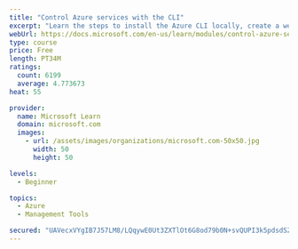 ```yaml
---
title: "Control Azure services with the CLI"
excerpt: "Learn the steps to install the Azure CLI locally, create a website, and manage Azure resources using the CLI."
webUrl: https://docs.microsoft.com/en-us/learn/modules/control-azure-services-with-cli/
type: course
price: Free
length: PT34M
ratings:
  count: 6199
  average: 4.773673
heat: 55

provider:
  name: Microsoft Learn
  domain: microsoft.com
  images:
    - url: /assets/images/organizations/microsoft.com-50x50.jpg
      width: 50
      height: 50

levels:
  - Beginner

topics:
  - Azure
  - Management Tools

secured: "UAVecxVYgIB7J57LM8/LQqywE0Ut3ZXTlOt6G8od79b0N+svQUPI3k5pdsdSZiDOWBtPnxAr0aiZQfXpZw/1YcygnDlf1yzwOnXQooCXMV2079PIMROAFrZ6LugqM0gljzCdn8SE3vZ0dNgvlzAYFqDCHt8HP6kktuSzRBMDEvuuRp1nE/rypF1s3dBqWOJ2RTWKbR/uR1JID1ztvU/ZbQ/ieoYIuWWa7G3JdZj9vSX5l6W79hqU2YN4v2PffJS6N1KN9Hikk+UDEDEVC0bMNYasVRr/DJGxsiHmu81+MHzg0XyBN0jK9UXVBFcJd7XzoqFkyIcQ7emtZ2H4FTElB77yM5pU7th1dLWecT01P9XiCB8ycXVbuGKYBqOnRe8CGChysCRJHPxO963P3uYNWUnIXloP9QP03/lj0FI58TA=;8vAawvApLdvWDYsuivCUZw=="
---
```


